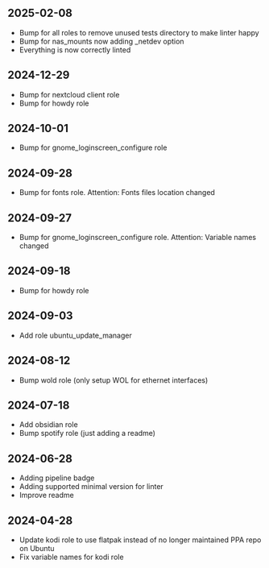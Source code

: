 ## 2025-02-08
* Bump for all roles to remove unused tests directory to make linter happy
* Bump for nas_mounts now adding _netdev option
* Everything is now correctly linted

## 2024-12-29
* Bump for nextcloud client role
* Bump for howdy role

## 2024-10-01
* Bump for gnome_loginscreen_configure role

## 2024-09-28
* Bump for fonts role. Attention: Fonts files location changed

## 2024-09-27
* Bump for gnome_loginscreen_configure role. Attention: Variable names changed

## 2024-09-18
* Bump for howdy role

## 2024-09-03
* Add role ubuntu_update_manager

## 2024-08-12
* Bump wold role (only setup WOL for ethernet interfaces)

## 2024-07-18
* Add obsidian role
* Bump spotify role (just adding a readme)

## 2024-06-28
* Adding pipeline badge
* Adding supported minimal version for linter
* Improve readme

## 2024-04-28
* Update kodi role to use flatpak instead of no longer maintained PPA repo on Ubuntu
* Fix variable names for kodi role
